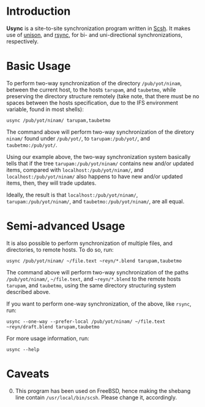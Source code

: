 # Introduction

__Usync__ is a site-to-site synchronization program written in
[Scsh](http://www.scsh.net). It makes use of
[unison](http://www.cis.upenn.edu/~bcpierce/unison/), and
[rsync](https://rsync.samba.org/), for bi- and
uni-directional synchronizations, respectively.

# Basic Usage

To perform two-way synchronization of the directory `/pub/yot/ninam`,
between the current host, to the hosts `tarupam`, and `taubetmo`,
while preserving the directory structure remotely (take note, that
there must be no spaces between the hosts specification, due to the
IFS environment variable, found in most shells):

```
usync /pub/yot/ninam/ tarupam,taubetmo
```

The command above will perform two-way synchronization of the diretory
`ninam/` found under `/pub/yot/`, to `tarupam:/pub/yot/`, and
`taubetmo:/pub/yot/`.

Using our example above, the two-way synchronization system basically
tells that if the tree `tarupam:/pub/yot/ninam/` contains new and/or
updated items, compared with `localhost:/pub/yot/ninam/`, and
`localhost:/pub/yot/ninam/` also happens to have new and/or updated
items, then, they will trade updates.

Ideally, the result is that `localhost:/pub/yot/ninam/`,
`tarupam:/pub/yot/ninam/`, and `taubetmo:/pub/yot/ninam/`, are all
equal.


# Semi-advanced Usage

It is also possible to perform synchronization of multiple files, and
directories, to remote hosts. To do so, run:

```
usync /pub/yot/ninam/ ~/file.text ~reyn/*.blend tarupam,taubetmo
```

The command above will perform two-way synchronization of the paths
`/pub/yot/ninam/`, `~/file.text`, and `~reyn/*.blend` to the
remote hosts `tarupam`, and `taubetmo`, using the same directory
structuring system described above.

If you want to perform one-way synchronization, of the above, like
`rsync`, run:

```
usync --one-way --prefer-local /pub/yot/ninam/ ~/file.text ~reyn/draft.blend tarupam,taubetmo
```

For more usage information, run:

```
usync --help
```

# Caveats

0. This program has been used on FreeBSD, hence making the shebang
line contain `/usr/local/bin/scsh`. Please change it, accordingly.
